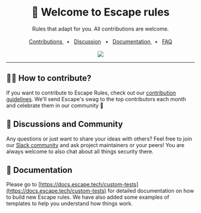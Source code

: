 <div align="center">
  <h1>👋 Welcome to Escape rules</h1>
Rules that adapt for you. All contributions are welcome.

  <br />
<br />
  <a href="https://github.com/Escape-Technologies/escape-rules/blob/main/Contribution-Guidelines.md">Contributions </a>
  <span>&nbsp;&nbsp;•&nbsp;&nbsp;</span>
   <a href="https://slack.escape.tech/"> Discussion</a>
  <span>&nbsp;&nbsp;•&nbsp;&nbsp;</span>
   <a href="https://docs.escape.tech/custom-tests?utm_source=github&utm_medium=referral">Documentation </a>
  <span>&nbsp;&nbsp;•&nbsp;&nbsp;</span>
   <a href="https://escape.tech/escape-rules#faq?utm_source=github&utm_medium=referral">FAQ </a> 
  <br />
    <br />
    <a href="https://slack.escape.tech/"><img src="https://img.shields.io/badge/join-community-today.svg?style=flat"></a>
  <br />
  <hr />
</div>

## 🧑‍💻 How to contribute?
If you want to contribute to Escape Rules, check out our [contribution guidelines](https://github.com/Escape-Technologies/escape-rules/blob/main/Contribution-Guidelines.md). We'll send Escape's swag to the top contributors each month and celebrate them in our community 🤩

## 🤝 Discussions and Community
Any questions or just want to share your ideas with others? Feel free to join our [Slack community](https://slack.escape.tech/) and ask project maintainers or your peers! You are always welcome to also chat about all things security there. 

## 📖 Documentation
Please go to [https://docs.escape.tech/custom-tests](https://docs.escape.tech/custom-tests) for detailed documentation on how to build new Escape rules. We have also added some examples of templates to help you understand how things work.




